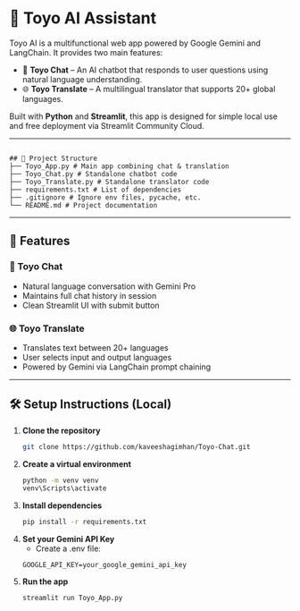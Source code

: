 # 🧠 Toyo AI Assistant

Toyo AI is a multifunctional web app powered by Google Gemini and LangChain. It provides two main features:

- 💬 **Toyo Chat** – An AI chatbot that responds to user questions using natural language understanding.
- 🌐 **Toyo Translate** – A multilingual translator that supports 20+ global languages.

Built with **Python** and **Streamlit**, this app is designed for simple local use and free deployment via Streamlit Community Cloud.

---
```

## 📁 Project Structure
├── Toyo_App.py # Main app combining chat & translation
├── Toyo_Chat.py # Standalone chatbot code
├── Toyo_Translate.py # Standalone translator code
├── requirements.txt # List of dependencies
├── .gitignore # Ignore env files, pycache, etc.
└── README.md # Project documentation
```


---

## 🚀 Features

### 💬 Toyo Chat
- Natural language conversation with Gemini Pro
- Maintains full chat history in session
- Clean Streamlit UI with submit button

### 🌐 Toyo Translate
- Translates text between 20+ languages
- User selects input and output languages
- Powered by Gemini via LangChain prompt chaining

---

## 🛠️ Setup Instructions (Local)

1. **Clone the repository**
   ```bash
   git clone https://github.com/kaveeshagimhan/Toyo-Chat.git
   ```
2. **Create a virtual environment**
   ```bash
   python -m venv venv
   venv\Scripts\activate
   ```
3. **Install dependencies**
   ```bash
   pip install -r requirements.txt
   ```
4. **Set your Gemini API Key**
   - Create a .env file:
   ```env
   GOOGLE_API_KEY=your_google_gemini_api_key
   ```
5. **Run the app**
   ```bash
   streamlit run Toyo_App.py
   ```
  

